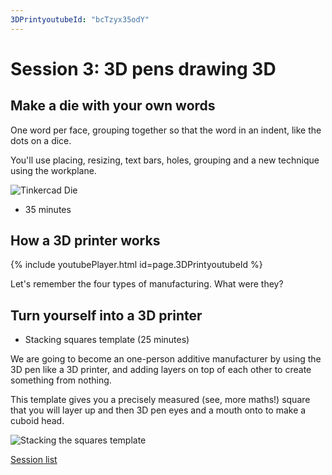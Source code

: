 ```yaml
---
3DPrintyoutubeId: "bcTzyx35odY"
---
```


# Session 3: 3D pens drawing 3D

## Make a die with your own words

One word per face, grouping together so that the word in an indent, like the dots on a dice.

You'll use placing, resizing, text bars, holes, grouping and a new technique using the workplane.

![Tinkercad Die](../assets/TinkercadDie.png)

* 35 minutes

## How a 3D printer works

{% include youtubePlayer.html id=page.3DPrintyoutubeId %}

Let's remember the four types of manufacturing. What were they?

## Turn yourself into a 3D printer

* Stacking squares template (25 minutes)

We are going to become an one-person additive manufacturer by using the 3D pen like a 3D printer, and adding layers on top of each other to create something from nothing.

This template gives you a precisely measured (see, more maths!) square that you will layer up and then 3D pen eyes and a mouth onto to make a cuboid head.

![Stacking the squares template](../assets/StackingTheSquares.png)

[Session list](../session_list)
